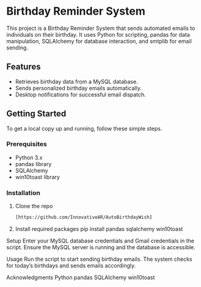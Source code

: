# Birthday Reminder System

This project is a Birthday Reminder System that sends automated emails to individuals on their birthday. It uses Python for scripting, pandas for data manipulation, SQLAlchemy for database interaction, and smtplib for email sending.

## Features

- Retrieves birthday data from a MySQL database.
- Sends personalized birthday emails automatically.
- Desktop notifications for successful email dispatch.

## Getting Started

To get a local copy up and running, follow these simple steps.

### Prerequisites

- Python 3.x
- pandas library
- SQLAlchemy
- win10toast library

### Installation

1. Clone the repo
   ```sh
   [https://github.com/InnovativeAR/AutoBirthdayWish]

2. Install required packages
pip install pandas sqlalchemy win10toast

Setup
Enter your MySQL database credentials and Gmail credentials in the script.
Ensure the MySQL server is running and the database is accessible.

Usage
Run the script to start sending birthday emails. The system checks for today’s birthdays and sends emails accordingly.


Acknowledgments
Python
pandas
SQLAlchemy
win10toast
